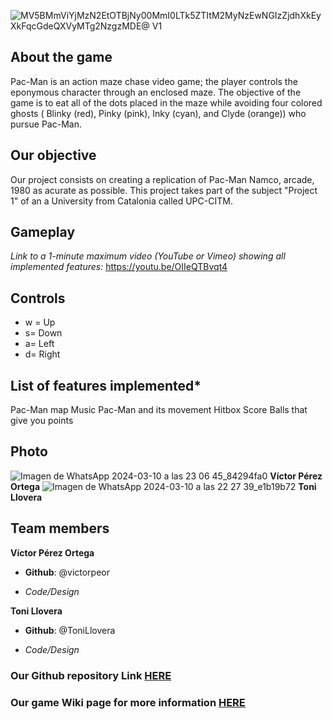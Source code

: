 ![MV5BMmViYjMzN2EtOTBjNy00MmI0LTk5ZTItM2MyNzEwNGIzZjdhXkEyXkFqcGdeQXVyMTg2NzgzMDE@ _V1_](https://github.com/victorpeor/PAC-MAN-Proyecto1/assets/160216454/7cbf0869-9b14-4d70-9d41-3e5bf759b2d1)


## About the game
Pac-Man is an action maze chase video game; the player controls the eponymous character through an enclosed maze. The objective of the game is to eat all of the dots placed in the maze while avoiding four colored ghosts ( Blinky (red), Pinky (pink), Inky (cyan), and Clyde (orange)) who pursue Pac-Man.


## Our objective
Our project consists on creating a replication of Pac-Man Namco, arcade, 1980 as acurate as possible. This project takes part of the subject "Project 1" of an a University from Catalonia called UPC-CITM.

## Gameplay
*Link to a 1-minute maximum video (YouTube or Vimeo) showing all implemented features:* https://youtu.be/OIIeQTBvqt4

## Controls 
- w = Up
- s= Down
- a= Left
- d= Right

## List of features implemented*
Pac-Man map
Music
Pac-Man and its movement
Hitbox
Score 
Balls that give you points

## Photo
![Imagen de WhatsApp 2024-03-10 a las 23 06 45_84294fa0](https://github.com/victorpeor/PAC-MAN-Proyecto1/assets/160216454/e35a9080-5dfd-4f72-8af7-cd48ea78a036)
**Víctor Pérez Ortega**
![Imagen de WhatsApp 2024-03-10 a las 22 27 39_e1b19b72](https://github.com/victorpeor/PAC-MAN-Proyecto1/assets/160216454/1fa47427-1bb1-4919-9a86-43740fd5f0d7)
**Toni Llovera**

## Team members

**Víctor Pérez Ortega** 

* **Github**: @victorpeor

* _Code/Design_

**Toni Llovera** 

* **Github**: @ToniLlovera 

* _Code/Design_

### Our Github repository Link [HERE](https://github.com/victorpeor/PAC-MAN-Proyecto1)
### Our game Wiki page for more information [HERE](https://github.com/victorpeor/PAC-MAN-Proyecto1/wiki)


